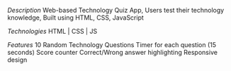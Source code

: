 _Description_
Web-based Technology Quiz App, Users test their technology knowledge, Built using HTML, CSS, JavaScript

_Technologies_
HTML | CSS | JS

_Features_
10 Random Technology Questions
Timer for each question (15 seconds)
Score counter
Correct/Wrong answer highlighting
Responsive design

